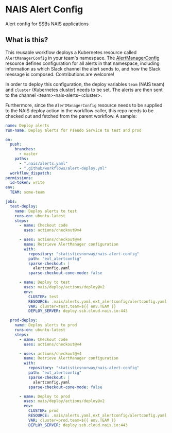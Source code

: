 # NAIS Alert Config
Alert config for SSBs NAIS applications

## What is this?

This reusable workflow deploys a Kubernetes resource called `AlertManagerConfig`
in your team's namespace. The [AlertManagerConfig](https://docs.openshift.com/container-platform/4.11/rest_api/monitoring_apis/alertmanagerconfig-monitoring-coreos-com-v1beta1.html) resource defines configuration
for all alerts in that namespace, including information as which Slack channel
the alert sends to, and how the Slack message is composed. Contributions are welcome!

In order to deploy this configuration, the deploy variables `team` (NAIS team) and `cluster` (Kubernetes cluster) needs to be set. The alerts are then
sent to the channel \<team>-nais-alerts-\<cluster>. 

Furthermore, since the `AlertManagerConfig` resource needs to be supplied to the 
NAIS deploy action in the workflow caller, this repo needs to be checked out and fetched
from the parent workflow. A sample:

```yaml
name: Deploy alerts
run-name: Deploy alerts for Pseudo Service to test and prod

on:
  push:
    branches:
      - master
    paths:
      - ".nais/alerts.yaml"
      - ".github/workflows/alert-deploy.yml"
  workflow_dispatch:
permissions:
  id-token: write
env:
  TEAM: some-team

jobs:
  test-deploy:
    name: Deploy alerts to test
    runs-on: ubuntu-latest
    steps:
      - name: Checkout code
        uses: actions/checkout@v4

      - uses: actions/checkout@v4
        name: Retrieve AlertManager configuration
        with:
          repository: "statisticsnorway/nais-alert-config"
          path: "ext_alertconfig"
          sparse-checkout: |
            alertconfig.yaml
          sparse-checkout-cone-mode: false

      - name: Deploy to test
        uses: nais/deploy/actions/deploy@v2
        env:
          CLUSTER: test
          RESOURCE: .nais/alerts.yaml,ext_alertconfig/alertconfig.yaml
          VAR: cluster=test,team=${{ env.TEAM }}
          DEPLOY_SERVER: deploy.ssb.cloud.nais.io:443

  prod-deploy:
    name: Deploy alerts to prod
    runs-on: ubuntu-latest
    steps:
      - name: Checkout code
        uses: actions/checkout@v4

      - uses: actions/checkout@v4
        name: Retrieve AlertManager configuration
        with:
          repository: "statisticsnorway/nais-alert-config"
          path: "ext_alertconfig"
          sparse-checkout: |
            alertconfig.yaml
          sparse-checkout-cone-mode: false

      - name: Deploy to prod
        uses: nais/deploy/actions/deploy@v2
        env:
          CLUSTER: prod
          RESOURCE: .nais/alerts.yaml,ext_alertconfig/alertconfig.yaml
          VAR: cluster=prod,team=${{ env.TEAM }}
          DEPLOY_SERVER: deploy.ssb.cloud.nais.io:443
```